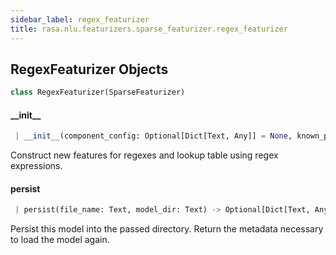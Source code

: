 ```yaml
---
sidebar_label: regex_featurizer
title: rasa.nlu.featurizers.sparse_featurizer.regex_featurizer
---
```


## RegexFeaturizer Objects

```python
class RegexFeaturizer(SparseFeaturizer)
```

#### \_\_init\_\_

```python
 | __init__(component_config: Optional[Dict[Text, Any]] = None, known_patterns: Optional[List[Dict[Text, Text]]] = None) -> None
```

Construct new features for regexes and lookup table using regex expressions.

#### persist

```python
 | persist(file_name: Text, model_dir: Text) -> Optional[Dict[Text, Any]]
```

Persist this model into the passed directory.
Return the metadata necessary to load the model again.

